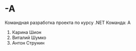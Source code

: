 # -A
Командная разработка проекта по курсу .NET
Команда: А

1. Карина Шион
2. Виталий Шумко
3. Антон Струнин
